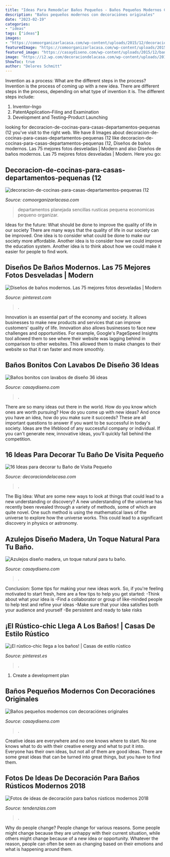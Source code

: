 ```yaml
---
title: "Ideas Para Remodelar Baños Pequeños - Baños Pequeños Modernos Con Decoraciónes Originales"
description: "Baños pequeños modernos con decoraciónes originales"
date: "2023-02-19"
categories:
- "ideas"
tags: ["ideas"]
images:
- "https://comoorganizarlacasa.com/wp-content/uploads/2015/12/decoracion-de-cocinas-para-casas-departamentos-pequenas-12.jpg"
featuredImage: "https://comoorganizarlacasa.com/wp-content/uploads/2015/12/decoracion-de-cocinas-para-casas-departamentos-pequenas-12.jpg"
featured_image: "https://casaydiseno.com/wp-content/uploads/2015/12/banos-bonitos-lavabos-diseno-piedra.jpg"
image: "https://i2.wp.com/decoraciondelacasa.com/wp-content/uploads/2014/05/baño-visita-pequeño-13.jpg?resize=500%2C661&amp;ssl=1"
ShowToc: true
author: "Delores Schmitt"
---
```



Invention as a process: What are the different steps in the process?
Invention is the process of coming up with a new idea. There are different steps in the process, depending on what type of invention it is. The different steps include: 
1. Inventor–Ingo 
2. PatentApplication–Filing and Examination 
3. Development and Testing–Product Launching 

	

		
looking for decoracion-de-cocinas-para-casas-departamentos-pequenas (12 you've visit to the right web. We have 8 Images about decoracion-de-cocinas-para-casas-departamentos-pequenas (12 like decoracion-de-cocinas-para-casas-departamentos-pequenas (12, Diseños de baños modernos. Las 75 mejores fotos desveladas | Modern and also Diseños de baños modernos. Las 75 mejores fotos desveladas | Modern. Here you go:
		
    
## Decoracion-de-cocinas-para-casas-departamentos-pequenas (12

<img loading=lazy src="https://comoorganizarlacasa.com/wp-content/uploads/2015/12/decoracion-de-cocinas-para-casas-departamentos-pequenas-12.jpg" onerror="this.onerror=null;this.src='https://tse1.mm.bing.net/th?id=OIP.49sP2D7YMkn-7t96YmdrnAHaLH&amp;pid=15.1';" alt="decoracion-de-cocinas-para-casas-departamentos-pequenas (12">

_Source: comoorganizarlacasa.com_

>departamentos planejada sencillas rusticas pequena economicas pequeno organizar. 

	

Ideas for the future: What should be done to improve the quality of life in our society
There are many ways that the quality of life in our society can be improved. One idea is to consider what could be done to make our society more affordable. Another idea is to consider how we could improve the education system. Another idea is to think about how we could make it easier for people to find work.

    
## Diseños De Baños Modernos. Las 75 Mejores Fotos Desveladas | Modern

<img loading=lazy src="https://i.pinimg.com/736x/e9/49/38/e94938352c888a33f26301dd4d6ce4f0.jpg" onerror="this.onerror=null;this.src='https://tse3.mm.bing.net/th?id=OIP.M1jk9fdYf9IcECs180O6HgHaLH&amp;pid=15.1';" alt="Diseños de baños modernos. Las 75 mejores fotos desveladas | Modern">

_Source: pinterest.com_

>. 

	

Innovation is an essential part of the economy and society. It allows businesses to make new products and services that can improve customers' quality of life. Innovation also allows businesses to face new challenges and opportunities. For example, Google's PageSpeed Insights tool allowed them to see where their website was lagging behind in comparison to other websites. This allowed them to make changes to their website so that it ran faster and more smoothly.

    
## Baños Bonitos Con Lavabos De Diseño 36 Ideas

<img loading=lazy src="https://casaydiseno.com/wp-content/uploads/2015/12/banos-bonitos-lavabos-diseno-piedra.jpg" onerror="this.onerror=null;this.src='https://tse2.mm.bing.net/th?id=OIP.uGceJaO0kKh_puS8ukqTDwHaKB&amp;pid=15.1';" alt="Baños bonitos con lavabos de diseño 36 ideas">

_Source: casaydiseno.com_

>. 

	

There are so many ideas out there in the world. How do you know which ones are worth pursuing? How do you come up with new ideas? And once you have an idea, how do you make sure it succeeds? These are all important questions to answer if you want to be successful in today's society. Ideas are the lifeblood of any successful company or individual. If you can't generate new, innovative ideas, you'll quickly fall behind the competition.

    
## 16 Ideas Para Decorar Tu Baño De Visita Pequeño

<img loading=lazy src="https://i2.wp.com/decoraciondelacasa.com/wp-content/uploads/2014/05/baño-visita-pequeño-13.jpg?resize=500%2C661&amp;ssl=1" onerror="this.onerror=null;this.src='https://tse3.mm.bing.net/th?id=OIP.cimPNjB5EYu1ucJT-grWUwHaJy&amp;pid=15.1';" alt="16 Ideas para decorar tu Baño de Visita Pequeño">

_Source: decoraciondelacasa.com_

>. 

	

The Big Idea: What are some new ways to look at things that could lead to a new understanding or discovery?
A new understanding of the universe has recently been revealed through a variety of methods, some of which are quite novel. One such method is using the mathematical laws of the universe to explore how the universe works. This could lead to a significant discovery in physics or astronomy.

    
## Azulejos Diseño Madera, Un Toque Natural Para Tu Baño.

<img loading=lazy src="https://casaydiseno.com/wp-content/uploads/2015/07/azulejos-diseño-interior-ducha.jpg" onerror="this.onerror=null;this.src='https://tse4.mm.bing.net/th?id=OIP.HWSD8sn_upgi6Ifw2ENNsAHaLH&amp;pid=15.1';" alt="Azulejos diseño madera, un toque natural para tu baño.">

_Source: casaydiseno.com_

>. 

	

Conclusion: Some tips for making your new ideas work.
So, if you're feeling motivated to start fresh, here are a few tips to help you get started: 
-Think about what your idea is 
-Find a collaborator or group of like-minded people to help test and refine your ideas 
-Make sure that your idea satisfies both your audience and yourself 
-Be persistent and ready to take risks

    
## ¡El Rústico-chic Llega A Los Baños! | Casas De Estilo Rústico

<img loading=lazy src="https://i.pinimg.com/736x/cc/13/85/cc13854747d8ccfda19478633d10be36.jpg" onerror="this.onerror=null;this.src='https://tse1.mm.bing.net/th?id=OIP.PjAd1msf80e4GKIUsMgL3wHaJR&amp;pid=15.1';" alt="¡El rústico-chic llega a los baños! | Casas de estilo rústico">

_Source: pinterest.es_

>. 

	

1. Create a development plan 

    
## Baños Pequeños Modernos Con Decoraciónes Originales

<img loading=lazy src="https://casaydiseno.com/wp-content/uploads/2015/05/bano-largo-estrecho-ideas-diseno.jpg" onerror="this.onerror=null;this.src='https://tse3.mm.bing.net/th?id=OIP.EoE3ym5YvON6bzkca_VJtgHaLF&amp;pid=15.1';" alt="Baños pequeños modernos con decoraciónes originales">

_Source: casaydiseno.com_

>. 

	

Creative ideas are everywhere and no one knows where to start. No one knows what to do with their creative energy and what to put it into. Everyone has their own ideas, but not all of them are good ideas. There are some great ideas that can be turned into great things, but you have to find them.

    
## Fotos De Ideas De Decoración Para Baños Rústicos Modernos 2018

<img loading=lazy src="https://tendenzias.com/wp-content/uploads/2016/06/banos-rusticos-pequenos-aliques.jpg" onerror="this.onerror=null;this.src='https://tse2.mm.bing.net/th?id=OIP.TEGoq4Ht_LR0Zgbwan-DUgHaKa&amp;pid=15.1';" alt="Fotos de ideas de decoración para baños rústicos modernos 2018">

_Source: tendenzias.com_

>. 

	

Why do people change?
People change for various reasons. Some people might change because they are unhappy with their current situation, while others might change because of a new idea or opportunity. Whatever the reason, people can often be seen as changing based on their emotions and what is happening around them.

